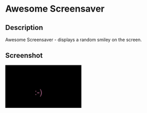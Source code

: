 # Awesome Screensaver

## Description
Awesome Screensaver - displays a random smiley on the screen.

## Screenshot
![smile](screenshot.png)